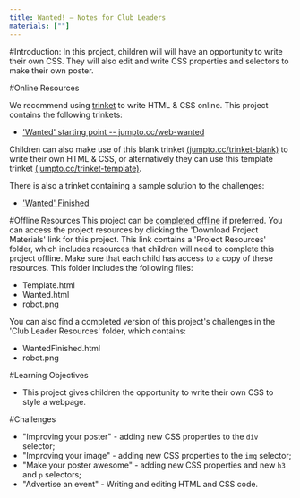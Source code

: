 ```yaml
---
title: Wanted! — Notes for Club Leaders
materials: [""]
---
```


#Introduction:
In this project, children will will have an opportunity to write their own CSS. They will also edit and write CSS properties and selectors to make their own poster.

#Online Resources

We recommend using [trinket](https://trinket.io/) to write HTML & CSS online. This project contains the following trinkets:

+ ['Wanted' starting point -- jumpto.cc/web-wanted](http://jumpto.cc/web-wanted)

Children can also make use of this blank trinket [(jumpto.cc/trinket-blank)](http://jumpto.cc/trinket-blank) to write their own HTML & CSS, or alternatively they can use this template trinket [(jumpto.cc/trinket-template)](http://jumpto.cc/trinket-template).

There is also a trinket containing a sample solution to the challenges:

+ ['Wanted' Finished](https://trinket.io/html/ebeb56398a)

#Offline Resources
This project can be [completed offline](../offline.html) if preferred. You can access the project resources by clicking the 'Download Project Materials' link for this project. This link contains a 'Project Resources' folder, which includes resources that children will need to complete this project offline. Make sure that each child has access to a copy of these resources. This folder includes the following files:

+ Template.html
+ Wanted.html
+ robot.png

You can also find a completed version of this project's challenges in the 'Club Leader Resources' folder, which contains:

+ WantedFinished.html
+ robot.png

#Learning Objectives
+ This project gives children the opportunity to write their own CSS to style a webpage.

#Challenges
+ "Improving your poster" - adding new CSS properties to the `div` selector;
+ "Improving your image" - adding new CSS properties to the `img` selector;
+ "Make your poster awesome" - adding new CSS properties and new `h3` and `p` selectors;
+ "Advertise an event" - Writing and editing HTML and CSS code.
